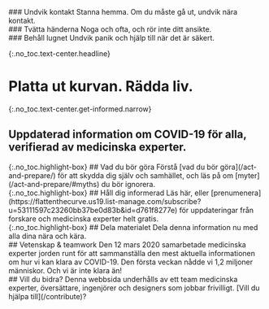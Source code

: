 <div markdown="1" class="row col-3 do-these">
<div markdown="1">
### Undvik kontakt
Stanna hemma. Om du måste gå ut, undvik nära kontakt.
</div>
<div markdown="1">
### Tvätta händerna
Noga och ofta, och rör inte ditt ansikte.
</div>
<div markdown="1">
### Behåll lugnet
Undvik panik och hjälp till när det är säkert.
</div>
</div>


{:.no_toc.text-center.headline}
# Platta ut kurvan. Rädda liv.

{:.no_toc.text-center.get-informed.narrow}
## Uppdaterad information om COVID-19 för alla, verifierad av medicinska experter.


<div class="row col-3 ctas push-up-2">
<div markdown="1" class="mission">
{:.no_toc.highlight-box}
## Vad du bör göra
Förstå [vad du bör göra](/act-and-prepare/) för att skydda dig själv och samhället, och läs på om [myter](/act-and-prepare/#myths) du bör ignorera.
</div>
<div markdown="1" class="mission">
{:.no_toc.highlight-box}
## Håll dig informerad
Läs här, eller [prenumenera](https://flattenthecurve.us19.list-manage.com/subscribe?u=53111597c23260bb37be0d83b&id=d761f8277e) för uppdateringar från forskare och medicinska experter helt gratis.
</div>
<div markdown="1" class="mission">
{:.no_toc.highlight-box}
## Dela materialet
Dela denna information nu med alla dina nära och kära.
</div>
</div>

<div class="row col-2 push-up-1">
<div markdown="1">
## Vetenskap & teamwork
Den 12 mars 2020 samarbetade medicinska experter jorden runt för att sammanställa den mest aktuella informationen om hur vi kan klara av COVID-19. Den första veckan nådde vi 1,2 miljoner människor. Och vi är inte klara än! 
</div>
<div markdown="1">
## Vill du bidra?
Denna webbsida underhålls av ett team medicinska experter, översättare, ingenjörer och designers som jobbar frivilligt. [Vill du hjälpa till](/contribute)?
</div>

</div>
